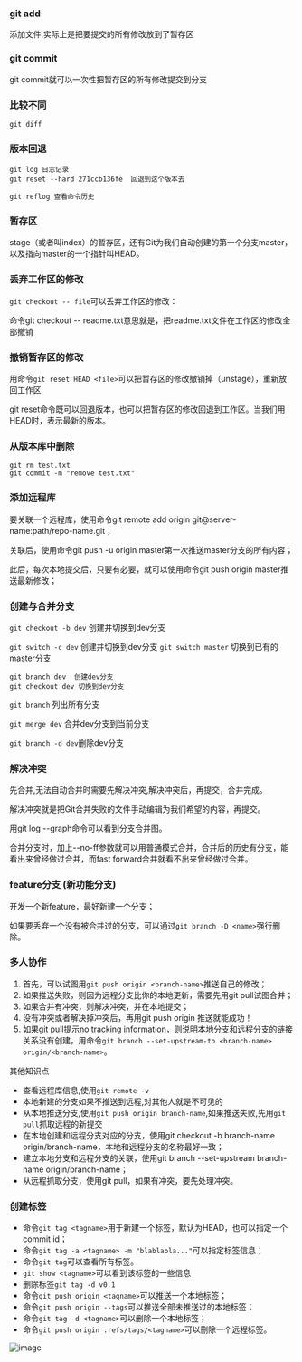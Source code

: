 
### git add

添加文件,实际上是把要提交的所有修改放到了暂存区

### git commit 

git commit就可以一次性把暂存区的所有修改提交到分支

### 比较不同

`git diff`

### 版本回退

```
git log 日志记录
git reset --hard 271ccb136fe  回退到这个版本去

git reflog 查看命令历史
```

### 暂存区

stage（或者叫index）的暂存区，还有Git为我们自动创建的第一个分支master，以及指向master的一个指针叫HEAD。

### 丢弃工作区的修改

`git checkout -- file`可以丢弃工作区的修改：

命令git checkout -- readme.txt意思就是，把readme.txt文件在工作区的修改全部撤销

### 撤销暂存区的修改

用命令`git reset HEAD <file>`可以把暂存区的修改撤销掉（unstage），重新放回工作区

git reset命令既可以回退版本，也可以把暂存区的修改回退到工作区。当我们用HEAD时，表示最新的版本。

### 从版本库中删除

```
git rm test.txt
git commit -m "remove test.txt"
```

### 添加远程库

要关联一个远程库，使用命令git remote add origin git@server-name:path/repo-name.git；

关联后，使用命令git push -u origin master第一次推送master分支的所有内容；

此后，每次本地提交后，只要有必要，就可以使用命令git push origin master推送最新修改；

### 创建与合并分支

`git checkout -b dev` 创建并切换到dev分支

`git switch -c dev` 创建并切换到dev分支
`git switch master` 切换到已有的master分支

```
git branch dev  创建dev分支
git checkout dev 切换到dev分支
```

`git branch` 列出所有分支

`git merge dev` 合并dev分支到当前分支

`git branch -d dev`删除dev分支

### 解决冲突

先合并,无法自动合并时需要先解决冲突,解决冲突后，再提交，合并完成。

解决冲突就是把Git合并失败的文件手动编辑为我们希望的内容，再提交。

用git log --graph命令可以看到分支合并图。

合并分支时，加上--no-ff参数就可以用普通模式合并，合并后的历史有分支，能看出来曾经做过合并，而fast forward合并就看不出来曾经做过合并。

### feature分支 (新功能分支)

开发一个新feature，最好新建一个分支；

如果要丢弃一个没有被合并过的分支，可以通过`git branch -D <name>`强行删除。

### 多人协作

1. 首先，可以试图用`git push origin <branch-name>`推送自己的修改；
1. 如果推送失败，则因为远程分支比你的本地更新，需要先用git pull试图合并；
1. 如果合并有冲突，则解决冲突，并在本地提交；
1. 没有冲突或者解决掉冲突后，再用git push origin <branch-name>推送就能成功！
1. 如果git pull提示no tracking information，则说明本地分支和远程分支的链接关系没有创建，用命令`git branch --set-upstream-to <branch-name> origin/<branch-name>`。

其他知识点

- 查看远程库信息,使用`git remote -v`
- 本地新建的分支如果不推送到远程,对其他人就是不可见的
- 从本地推送分支,使用`git push origin branch-name`,如果推送失败,先用`git pull`抓取远程的新提交
- 在本地创建和远程分支对应的分支，使用git checkout -b branch-name origin/branch-name，本地和远程分支的名称最好一致；
- 建立本地分支和远程分支的关联，使用git branch --set-upstream branch-name origin/branch-name；
- 从远程抓取分支，使用git pull，如果有冲突，要先处理冲突。

### 创建标签

- 命令`git tag <tagname>`用于新建一个标签，默认为HEAD，也可以指定一个commit id；
- 命令`git tag -a <tagname> -m "blablabla..."`可以指定标签信息；
- 命令`git tag`可以查看所有标签。
- `git show <tagname>`可以看到该标签的一些信息
- 删除标签`git tag -d v0.1`
- 命令`git push origin <tagname>`可以推送一个本地标签；
- 命令`git push origin --tags`可以推送全部未推送过的本地标签；
- 命令`git tag -d <tagname>`可以删除一个本地标签；
- 命令`git push origin :refs/tags/<tagname>`可以删除一个远程标签。

![image](C2BA7D381F104CAC904E8C9EBF53B212)